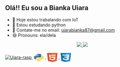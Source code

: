 ## Olá!! Eu sou a Bianka Uiara

- 🔭 Hoje estou trabalando com IoT
- 🌱 Estou estudando python
- 💬 Contate-me no email: uiarabianka87@gmail.com 
- 😄 Pronouns: ela/dela
<div align="-webkit-center">
  <a href="https://github.com/uiara">
  <img height="150em" src="https://github-readme-stats.vercel.app/api?username=uiara&show_icons=true&theme=dracula&include_all_commits=true&count_private=true"/>
  <img height="150em" src="https://github-readme-stats.vercel.app/api/top-langs/?username=uiara&layout=compact&langs_count=7&theme=dracula"/>
</div>

  <div style="display: inline_block"><br>
  <img align="center" alt="Uiara-rasp" height="30" width="40" src="https://cdn.jsdelivr.net/gh/devicons/devicon/icons/raspberrypi/raspberrypi-original.svg" />
  <img align="center" alt="Uiara-Python" height="30" width="40" src="https://raw.githubusercontent.com/devicons/devicon/master/icons/python/python-original.svg">
  <img align="center" alt="Uiara-HTML" height="30" width="40" src="https://raw.githubusercontent.com/devicons/devicon/master/icons/html5/html5-original.svg">
  <img align="center" alt="Uiara-CSS" height="30" width="40" src="https://raw.githubusercontent.com/devicons/devicon/master/icons/css3/css3-original.svg">
  </div>
